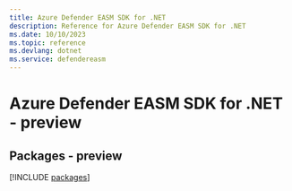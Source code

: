 ```yaml
---
title: Azure Defender EASM SDK for .NET
description: Reference for Azure Defender EASM SDK for .NET
ms.date: 10/10/2023
ms.topic: reference
ms.devlang: dotnet
ms.service: defendereasm
---
```

# Azure Defender EASM SDK for .NET - preview
## Packages - preview
[!INCLUDE [packages](defender-easm-index.md)]